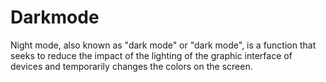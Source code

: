 # Darkmode
 Night mode, also known as "dark mode" or "dark mode", is a function that seeks to reduce the impact of the lighting of the graphic interface of devices and temporarily changes the colors on the screen.
